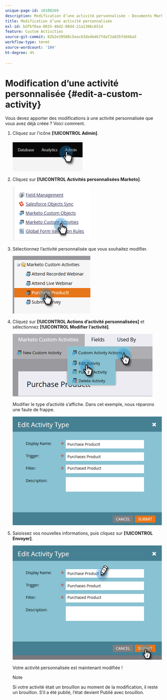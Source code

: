 ```yaml
---
unique-page-id: 10100269
description: Modification d’une activité personnalisée - Documents Marketo - Documentation du produit
title: Modification d’une activité personnalisée
exl-id: bdfbf0aa-0035-46d2-80dd-21a1366c6514
feature: Custom Activities
source-git-commit: 02b2e39580c5eac63de4b4b7fdaf2a835fdd4ba5
workflow-type: tm+mt
source-wordcount: '104'
ht-degree: 4%

---
```


# Modification d’une activité personnalisée {#edit-a-custom-activity}

Vous devez apporter des modifications à une activité personnalisée que vous avez déjà créée ? Voici comment.

1. Cliquez sur l&#39;icône **[!UICONTROL Admin]**.

   ![](assets/edit-a-custom-activity-1.png)

1. Cliquez sur **[!UICONTROL Activités personnalisées Marketo]**.

   ![](assets/edit-a-custom-activity-2.png)

1. Sélectionnez l’activité personnalisée que vous souhaitez modifier.

   ![](assets/edit-a-custom-activity-3.png)

1. Cliquez sur **[!UICONTROL Actions d’activité personnalisées]** et sélectionnez **[!UICONTROL Modifier l’activité]**.

   ![](assets/edit-a-custom-activity-4.png)

   Modifier le type d’activité s’affiche. Dans cet exemple, nous réparons une faute de frappe.

   ![](assets/edit-a-custom-activity-5.png)

1. Saisissez vos nouvelles informations, puis cliquez sur **[!UICONTROL Envoyer]**.

   ![](assets/edit-a-custom-activity-6.png)

   Votre activité personnalisée est maintenant modifiée !

   >[!NOTE]
   >
   >Si votre activité était un brouillon au moment de la modification, il reste un brouillon. S’il a été publié, l’état devient Publié avec brouillon.
